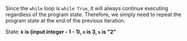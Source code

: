 Since the `while` loop is `while True`, it will always continue executing regardless of the program state. Therefore, we simply need to repeat the program state at the end of the previous iteration.

State: **`k` is (input integer - 1 - 1), `n` is 3, `s` is "2"**